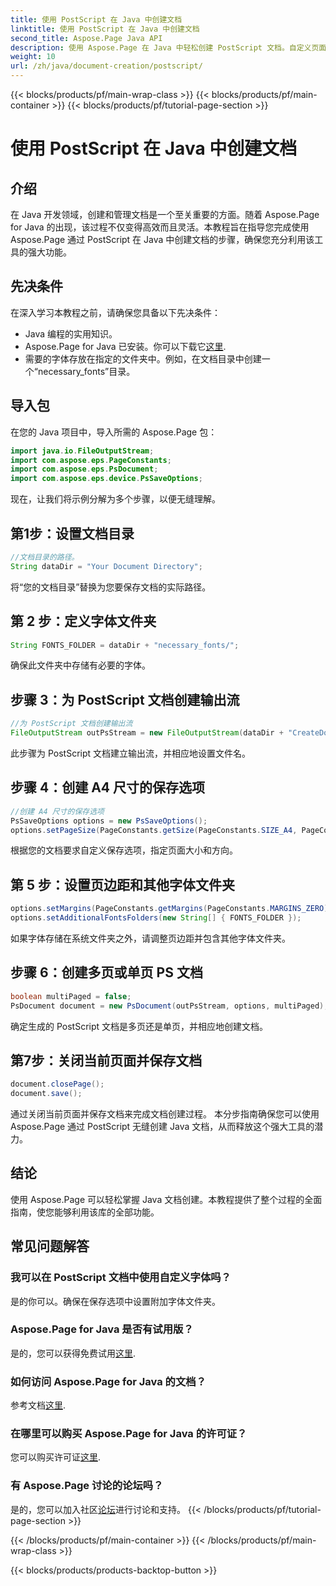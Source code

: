 ```yaml
---
title: 使用 PostScript 在 Java 中创建文档
linktitle: 使用 PostScript 在 Java 中创建文档
second_title: Aspose.Page Java API
description: 使用 Aspose.Page 在 Java 中轻松创建 PostScript 文档。自定义页面大小、边距和字体。立即免费试用！
weight: 10
url: /zh/java/document-creation/postscript/
---
```


{{< blocks/products/pf/main-wrap-class >}}
{{< blocks/products/pf/main-container >}}
{{< blocks/products/pf/tutorial-page-section >}}

# 使用 PostScript 在 Java 中创建文档

## 介绍
在 Java 开发领域，创建和管理文档是一个至关重要的方面。随着 Aspose.Page for Java 的出现，该过程不仅变得高效而且灵活。本教程旨在指导您完成使用 Aspose.Page 通过 PostScript 在 Java 中创建文档的步骤，确保您充分利用该工具的强大功能。
## 先决条件
在深入学习本教程之前，请确保您具备以下先决条件：
- Java 编程的实用知识。
-  Aspose.Page for Java 已安装。你可以下载它[这里](https://releases.aspose.com/page/java/).
- 需要的字体存放在指定的文件夹中。例如，在文档目录中创建一个“necessary_fonts”目录。
## 导入包
在您的 Java 项目中，导入所需的 Aspose.Page 包：
```java
import java.io.FileOutputStream;
import com.aspose.eps.PageConstants;
import com.aspose.eps.PsDocument;
import com.aspose.eps.device.PsSaveOptions;

```
现在，让我们将示例分解为多个步骤，以便无缝理解。
## 第1步：设置文档目录
```java
//文档目录的路径。
String dataDir = "Your Document Directory";
```
将“您的文档目录”替换为您要保存文档的实际路径。
## 第 2 步：定义字体文件夹
```java
String FONTS_FOLDER = dataDir + "necessary_fonts/";
```
确保此文件夹中存储有必要的字体。
## 步骤 3：为 PostScript 文档创建输出流
```java
//为 PostScript 文档创建输出流
FileOutputStream outPsStream = new FileOutputStream(dataDir + "CreateDocument_outPS.ps");
```
此步骤为 PostScript 文档建立输出流，并相应地设置文件名。
## 步骤 4：创建 A4 尺寸的保存选项
```java
//创建 A4 尺寸的保存选项
PsSaveOptions options = new PsSaveOptions();
options.setPageSize(PageConstants.getSize(PageConstants.SIZE_A4, PageConstants.ORIENTATION_PORTRAIT));
```
根据您的文档要求自定义保存选项，指定页面大小和方向。
## 第 5 步：设置页边距和其他字体文件夹
```java
options.setMargins(PageConstants.getMargins(PageConstants.MARGINS_ZERO));
options.setAdditionalFontsFolders(new String[] { FONTS_FOLDER });
```
如果字体存储在系统文件夹之外，请调整页边距并包含其他字体文件夹。
## 步骤 6：创建多页或单页 PS 文档
```java
boolean multiPaged = false;
PsDocument document = new PsDocument(outPsStream, options, multiPaged);
```
确定生成的 PostScript 文档是多页还是单页，并相应地创建文档。
## 第7步：关闭当前页面并保存文档
```java
document.closePage();
document.save();
```
通过关闭当前页面并保存文档来完成文档创建过程。
本分步指南确保您可以使用 Aspose.Page 通过 PostScript 无缝创建 Java 文档，从而释放这个强大工具的潜力。
## 结论
使用 Aspose.Page 可以轻松掌握 Java 文档创建。本教程提供了整个过程的全面指南，使您能够利用该库的全部功能。
## 常见问题解答
### 我可以在 PostScript 文档中使用自定义字体吗？
是的你可以。确保在保存选项中设置附加字体文件夹。
### Aspose.Page for Java 是否有试用版？
是的，您可以获得免费试用[这里](https://releases.aspose.com/).
### 如何访问 Aspose.Page for Java 的文档？
参考文档[这里](https://reference.aspose.com/page/java/).
### 在哪里可以购买 Aspose.Page for Java 的许可证？
您可以购买许可证[这里](https://purchase.aspose.com/buy).
### 有 Aspose.Page 讨论的论坛吗？
是的，您可以加入社区[论坛](https://forum.aspose.com/c/page/39)进行讨论和支持。
{{< /blocks/products/pf/tutorial-page-section >}}

{{< /blocks/products/pf/main-container >}}
{{< /blocks/products/pf/main-wrap-class >}}

{{< blocks/products/products-backtop-button >}}
